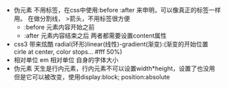 - 伪元素
    不用标签，在css中使用:before :after 来申明，可以像真正的标签一样用。
    在做分割线， >箭头，不用标签很方便
    - :before
    元素内容开始之前
    - :after
    元素内容结束之后
    两者都需要设置content属性
- css3 带来炫酷
    radial(环形)linear(线性)-gradient(渐变):(渐变的开始位置 cirle at center, color stops... #fff 50%)
- 相对单位
    em 相对单位 自身的字体大小
- 伪元素 天生是行内元素，行内元素不可以设置width*height，设置了也没用
    但是它可以被改变，使用display:block; position:absolute